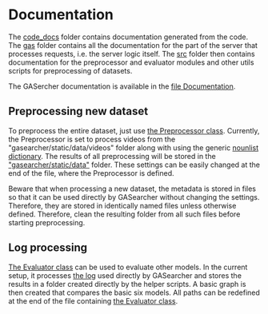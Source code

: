 # Documentation

The [code_docs](code_docs) folder contains documentation generated from the code. The [gas](code_docs/gas) folder
contains all the documentation for the part of the server that processes requests, i.e. the server logic itself.
The [src](code_docs/src) folder then contains documentation for the preprocessor and evaluator modules and other utils
scripts for preprocessing of datasets.

The GASercher documentation is available in the [file Documentation](Documentation.md).

## Preprocessing new dataset

To preprocess the entire dataset, just use [the Preprocessor class](../src/preprocessor.py). Currently, the Preprocessor
is set to process videos from the "gasearcher/static/data/videos" folder along with using the generic
[nounlist dictionary](../nounlists/nounlist.txt). The results of all preprocessing will be stored in the
["gasearcher/static/data"](../gasearcher/static/data) folder. These settings can be easily changed at the end of
the file, where the Preprocessor is defined.

Beware that when processing a new dataset, the metadata is stored in files so that it can be used directly by GASearcher
without changing the settings. Therefore, they are stored in identically named files unless otherwise defined.
Therefore, clean the resulting folder from all such files before starting preprocessing.

## Log processing

[The Evaluator class](../src/evaluator.py) can be used to evaluate other models. In the current setup, it
processes [the log](../gasearcher/static/data/log.csv) used directly by GASearcher and stores the results in a folder
created directly by the helper scripts. A basic graph is then created that compares the basic six models.
All paths can be redefined at the end of the file containing [the Evaluator class](../src/evaluator.py).